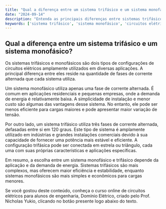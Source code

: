 ```yaml
---
title: "Qual a diferença entre um sistema trifásico e um sistema monofásico?"
date: "2024-09-14"
description: "Entenda as principais diferenças entre sistemas trifásicos e monofásicos em circuitos elétricos."
keywords: ['sistema trifásico', 'sistema monofásico', 'circuitos elétricos', 'engenharia', 'estrela-triângulo']
---
```


## Qual a diferença entre um sistema trifásico e um sistema monofásico?

Os sistemas trifásicos e monofásicos são dois tipos de configurações de circuitos elétricos amplamente utilizados em diversas aplicações. A principal diferença entre eles reside na quantidade de fases de corrente alternada que cada sistema utiliza.

Um sistema monofásico utiliza apenas uma fase de corrente alternada. É comum em aplicações residenciais e pequenas empresas, onde a demanda de energia é relativamente baixa. A simplicidade de instalação e menor custo são algumas das vantagens desse sistema. No entanto, ele pode ser menos eficiente para cargas maiores e pode apresentar maior variação de tensão.

Por outro lado, um sistema trifásico utiliza três fases de corrente alternada, defasadas entre si em 120 graus. Este tipo de sistema é amplamente utilizado em indústrias e grandes instalações comerciais devido à sua capacidade de fornecer uma potência mais estável e eficiente. A configuração trifásica pode ser conectada em estrela ou triângulo, cada uma com suas próprias características e aplicações específicas.

Em resumo, a escolha entre um sistema monofásico e trifásico depende da aplicação e da demanda de energia. Sistemas trifásicos são mais complexos, mas oferecem maior eficiência e estabilidade, enquanto sistemas monofásicos são mais simples e econômicos para cargas menores.

Se você gostou deste conteúdo, conheça o curso online de circuitos elétricos para alunos de engenharia, Domínio Elétrico, criado pelo Prof. Nicholas Yukio, clicando no botão presente logo abaixo do texto.